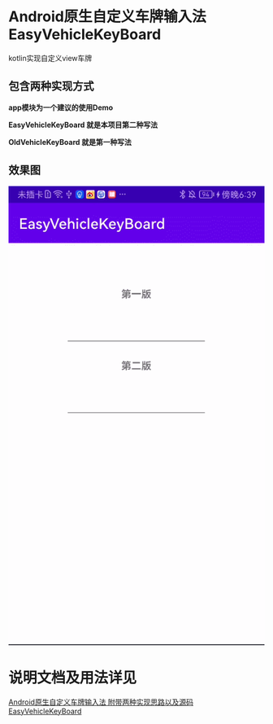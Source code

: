 # Android原生自定义车牌输入法 EasyVehicleKeyBoard
kotlin实现自定义view车牌
## 包含两种实现方式

**app模块为一个建议的使用Demo**

**EasyVehicleKeyBoard 就是本项目第二种写法**

**OldVehicleKeyBoard 就是第一种写法**


## 效果图
![效果图](pic/GIF.gif)


# 说明文档及用法详见

[Android原生自定义车牌输入法 附带两种实现思路以及源码 EasyVehicleKeyBoard](https://juejin.cn/post/7122400024683626532)




